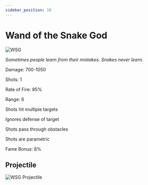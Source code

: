 ```yaml
---
sidebar_position: 10
---
```


# Wand of the Snake God

![WSG](https://vwiki.valorserver.com/api/item/picture/wand%20of%20the%20snake%20god)

<i>Sometimes people learn from their mistakes. Snakes never learn.</i>

Damage: 700-1050

Shots: 1

Rate of Fire: 85%

Range: 6

Shots hit multiple targets

Ignores defense of target

Shots pass through obstacles

Shots are parametric

Fame Bonus: 8%

## Projectile

![WSG Projectile](https://cdn.discordapp.com/attachments/953134990428868629/997619560901525515/wandofthesnakegod.gif)
